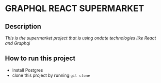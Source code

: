 # GRAPHQL REACT SUPERMARKET
## Description
_This is the supermarket project that is using ondate technologies like React and Graphql_

## How to run this project
* Install Postgres
* clone this project by running `git clone `

